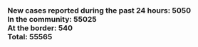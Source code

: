### New cases reported during the past 24 hours: 5050<br/>In the community: 55025<br/>At the border: 540<br/>Total: 55565